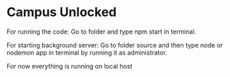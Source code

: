 # Campus Unlocked

For running the code:
Go to folder and type npm start in terminal.

For starting background server:
Go to folder source and then type node or nodemon app in terminal by running it as administrator.

For now everything is running on local host
